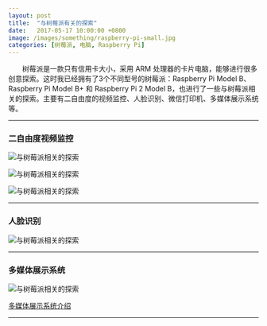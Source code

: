 ```yaml
---
layout: post
title:  "与树莓派有关的探索"
date:   2017-05-17 10:00:00 +0800
image: /images/something/raspberry-pi-small.jpg
categories: [树莓派, 电脑, Raspberry Pi]
---
```


　　树莓派是一款只有信用卡大小，采用 ARM 处理器的卡片电脑，能够进行很多创意探索。这时我已经拥有了3个不同型号的树莓派：Raspberry Pi Model B、Raspberry Pi Model B+ 和 Raspberry Pi 2 Model B，也进行了一些与树莓派相关的探索。主要有二自由度的视频监控、人脸识别、微信打印机、多媒体展示系统等。

------

<h3>二自由度视频监控</h3>

![与树莓派相关的探索]({{site.baseurl}}/images/something/RaspberryPi-01.jpg)

![与树莓派相关的探索]({{site.baseurl}}/images/something/RaspberryPi-02.jpg)

![与树莓派相关的探索]({{site.baseurl}}/images/something/RaspberryPi-04.jpg)

------

<h3>人脸识别</h3>

![与树莓派相关的探索]({{site.baseurl}}/images/something/RaspberryPi-03.jpg)

------

<h3>多媒体展示系统</h3>

![与树莓派相关的探索]({{site.baseurl}}/images/something/RaspberryPi-05.jpg)

[多媒体展示系统介绍](https://www.ihonux.com/%E5%A4%9A%E5%AA%92%E4%BD%93/media-display-system/)

------